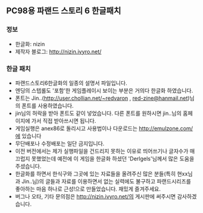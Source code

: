 ## PC98용 파랜드 스토리 6 한글패치
### 정보
* 한글화: nizin
* 제작자 블로그: http://nizin.ivyro.net/

### 한글 패치
* 파랜드스토리6한글화의 일종의 설명서 파일입니다.
* 엔딩의 스텝롤도 '포함'한 게임플레이시 보이는 부분은 거의다 한글화 하였습니다.
* 폰트는 Jin..(http://user.chollian.net/~redvaron , red-zine@hanmail.net)님의 폰트를 사용하였습니다. 
* jin님의 허락을 받아 폰트도 같이 넣었습니다. 다른 폰트를 원하시면 jin..님의 홈페이지에 가서 직접 받아쓰시면 됩니다.
* 게임실행은 anex86로 돌리시고 사용법이나 다운로드는 http://emulzone.com/에 있습니다
* 무단배포나 수정배포는 일단 금지입니다.
* 이전 버전에서는 제가 실행파일을 건드리지 못하는 이유로 띄어쓰기나 글자수가 매끄럽지 못했었는데 예전에 이 게임을 한글화 하셨던 'Derlgels'님께서 많은 도움을 주셨습니다.
* 한글화를 하면서 한식구와 그곳에 있는 자료들을 올려주신 많은 분들(특히 현xx님과 Jin..님)의 글들과 자료를 이용하면서 없는 실력에도 불구하고 파랜드시리즈를 좋아하는 마음 하나로 근성!으로 만들었습니다. 재밌게 즐겨주세요.
* 버그나 오타, 기타 문의점은 http://nizin.ivyro.net/의 게시판에 써주시면 감사하겠습니다.
